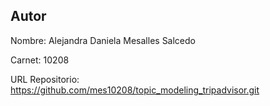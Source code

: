 ## Autor
Nombre: Alejandra Daniela Mesalles Salcedo

Carnet: 10208

URL Repositorio: https://github.com/mes10208/topic_modeling_tripadvisor.git